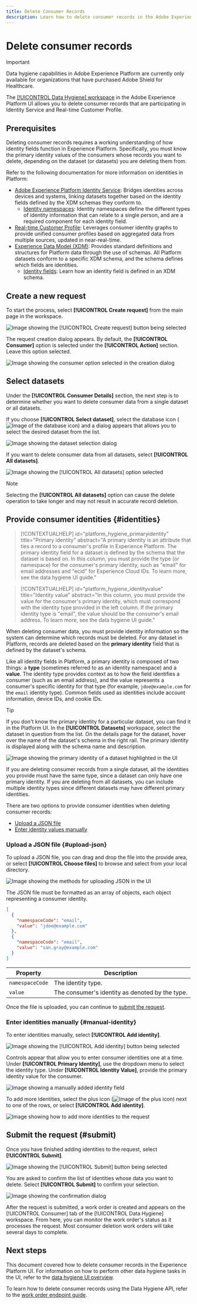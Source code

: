 ```yaml
---
title: Delete Consumer Records
description: Learn how to delete consumer records in the Adobe Experience Platform UI.
---
```

# Delete consumer records

>[!IMPORTANT]
>
>Data hygiene capabilities in Adobe Experience Platform are currently only available for organizations that have purchased Adobe Shield for Healthcare.

The [[!UICONTROL Data Hygiene] workspace](./overview.md) in the Adobe Experience Platform UI allows you to delete consumer records that are participating in Identity Service and Real-time Customer Profile.

## Prerequisites

Deleting consumer records requires a working understanding of how identity fields function in Experience Platform. Specifically, you must know the primary identity values of the consumers whose records you want to delete, depending on the dataset (or datasets) you are deleting them from.

Refer to the following documentation for more information on identities in Platform:

* [Adobe Experience Platform Identity Service](../../identity-service/home.md): Bridges identities across devices and systems, linking datasets together based on the identity fields defined by the XDM schemas they conform to.
  * [Identity namespaces](../../identity-service/namespaces.md): Identity namespaces define the different types of identity information that can relate to a single person, and are a required component for each identity field.
* [Real-time Customer Profile](../../profile/home.md): Leverages consumer identity graphs to provide unified  consumer profiles based on aggregated data from multiple sources, updated in near-real-time.
* [Experience Data Model (XDM)](../../xdm/home.md): Provides standard definitions and structures for Platform data through the use of schemas. All Platform datasets conform to a specific XDM schema, and the schema defines which fields are identities.
  * [Identity fields](../../xdm/ui/fields/identity.md): Learn how an identity field is defined in an XDM schema.

## Create a new request

To start the process, select **[!UICONTROL Create request]** from the main page in the workspace.

![Image showing the [!UICONTROL Create request] button being selected](../images/ui/delete-consumer/create-request-button.png)

The request creation dialog appears. By default, the **[!UICONTROL Consumer]** option is selected under the **[!UICONTROL Action]** section. Leave this option selected.

![Image showing the  consumer option selected in the creation dialog](../images/ui/delete-consumer/consumer-action.png)

## Select datasets

Under the **[!UICONTROL Consumer Details]** section, the next step is to determine whether you want to delete consumer data from a single dataset or all datasets.

If you choose **[!UICONTROL Select dataset]**, select the database icon (![Image of the database  icon](../images/ui/delete-consumer/database-icon.png)) and a dialog appears that allows you to select the desired dataset from the list.

![Image showing the dataset selection dialog](../images/ui/delete-consumer/select-dataset.png)

If you want to delete consumer data from all datasets, select **[!UICONTROL All datasets]**.

![Image showing the [!UICONTROL All datasets] option selected](../images/ui/delete-consumer/all-datasets.png)

>[!NOTE]
>
>Selecting the **[!UICONTROL All datasets]** option can cause the delete operation to take longer and may not result in accurate record deletion.

## Provide consumer identities {#identities}

>[!CONTEXTUALHELP]
>id="platform_hygiene_primaryidentity"
>title="Primary identity"
>abstract="A primary identity is an attribute that ties a record to a consumer's profile in Experience Platform. The primary identity field for a dataset is defined by the schema that the dataset is based on. In this column, you must provide the type (or namespace) for the consumer's primary identity, such as "email" for email addresses and "ecid" for Experience Cloud IDs. To learn more, see the data hygiene UI guide."

>[!CONTEXTUALHELP]
>id="platform_hygiene_identityvalue"
>title="Identity value"
>abstract="In this column, you must provide the value for the consumer's primary identity, which must correspond with the identity type provided in the left column. If the primary identity type is "email", the value should be the consumer's email address. To learn more, see the data hygiene UI guide."

When deleting consumer data, you must provide identity information so the system can determine which records must be deleted. For any dataset in Platform, records are deleted based on the **primary identity** field that is defined by the dataset's schema.

Like all identity fields in Platform, a primary identity is composed of two things: a **type** (sometimes referred to as an identity namespace) and a **value**. The identity type provides context as to how the field identifies a consumer (such as an email address), and the value represents a consumer's specific identity for that type (for example, `jdoe@example.com` for the `email` identity type).  Common fields used as identities include account information, device IDs, and cookie IDs.

>[!TIP]
>
>If you don't know the primary identity for a particular dataset, you can find it in the Platform UI. In the **[!UICONTROL Datasets]** workspace, select the dataset in question from the list. On the details page for the dataset, hover over the name of the dataset's schema in the right rail. The primary identity is displayed along with the schema name and description.
>
>![Image showing the primary identity of a dataset highlighted in the UI](../images/ui/delete-consumer/dataset-primary-identity.png)

If you are deleting consumer records from a single dataset, all the identities you provide must have the same type, since a dataset can only have one primary identity. If you are deleting from all datasets, you can include multiple identity types since different datasets may have different primary identities.

There are two options to provide consumer identities when deleting consumer records:

* [Upload a JSON file](#upload-json)
* [Enter identity values manually](#manual-identity)

### Upload a JSON file {#upload-json}

To upload a JSON file, you can drag and drop the file into the provide area, or select **[!UICONTROL Choose files]** to browse and select from your local directory.

![Image showing the methods for uploading JSON in the UI](../images/ui/delete-consumer/upload-json.png)

The JSON file must be formatted as an array of objects, each object representing a consumer identity.

```json
[
  {
    "namespaceCode": "email",
    "value": "jdoe@example.com"
  },
  {
    "namespaceCode": "email",
    "value": "san.gray@example.com"
  }
]
```

| Property | Description |
| --- | --- |
| `namespaceCode` | The identity type. |
| `value` | The consumer's identity as denoted by the type. |

Once the file is uploaded, you can continue to [submit the request](#submit).

### Enter identities manually {#manual-identity}

To enter identities manually, select **[!UICONTROL Add identity]**.

![Image showing the [!UICONTROL Add identity] button being selected](../images/ui/delete-consumer/add-identity.png)

Controls appear that allow you to enter consumer identities one at a time. Under **[!UICONTROL Primary Identity]**, use the dropdown menu to select the identity type. Under **[!UICONTROL Identity Value]**, provide the primary identity value for the consumer.

![Image showing a manually added identity field](../images/ui/delete-consumer/identity-added.png)

To add more identities, select the plus icon (![Image of the plus icon](../images/ui/delete-consumer/plus-icon.png)) next to one of the rows, or select **[!UICONTROL Add identity]**.

![Image showing how to add more identities to the request](../images/ui/delete-consumer/more-identities.png)

## Submit the request (#submit)

Once you have finished adding identities to the request, select **[!UICONTROL Submit]**.

![Image showing the [!UICONTROL Submit] button being selected](../images/ui/delete-consumer/submit.png)

You are asked to confirm the list of identities whose data you want to delete. Select **[!UICONTROL Submit]** to confirm your selection.

![Image showing the confirmation dialog](../images/ui/delete-consumer/confirm-request.png)

After the request is submitted, a work order is created and appears on the [!UICONTROL Consumer] tab of the [!UICONTROL Data Hygiene] workspace. From here, you can monitor the work order's status as it processes the request. Most consumer deletion work orders will take several days to complete.

## Next steps

This document covered how to delete consumer records in the Experience Platform UI. For information on how to perform other data hygiene tasks in the UI, refer to the [data hygiene UI overview](./overview.md).

To learn how to delete consumer records using the Data Hygiene API, refer to the [work order endpoint guide](../api/workorder.md).
